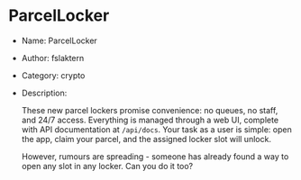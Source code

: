 # ParcelLocker

- Name: ParcelLocker
- Author: fslaktern
- Category: crypto
- Description:
  
    These new parcel lockers promise convenience: no queues, no staff, and 24/7 access. Everything is managed through a web UI, complete with API documentation at `/api/docs`. Your task as a user is simple: open the app, claim your parcel, and the assigned locker slot will unlock.

    However, rumours are spreading - someone has already found a way to open any slot in any locker. Can you do it too?


